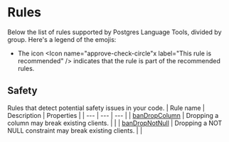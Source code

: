 # Rules

Below the list of rules supported by Postgres Language Tools, divided by group. Here's a legend of the emojis:

- The icon <span class='inline-icon' title="This rule is recommended"><Icon name="approve-check-circle"x label="This rule is recommended" /></span> indicates that the rule is part of the recommended rules.

[//]: # (BEGIN RULES_INDEX)

## Safety

Rules that detect potential safety issues in your code.
| Rule name | Description | Properties |
| --- | --- | --- |
| [banDropColumn](./rules/ban-drop-column) | Dropping a column may break existing clients. | <span class='inline-icon' title="This rule is recommended" ><Icon name="approve-check-circle" size="1.2rem" label="This rule is recommended" /></span> |
| [banDropNotNull](./rules/ban-drop-not-null) | Dropping a NOT NULL constraint may break existing clients. | <span class='inline-icon' title="This rule is recommended" ><Icon name="approve-check-circle" size="1.2rem" label="This rule is recommended" /></span> |

[//]: # (END RULES_INDEX)


